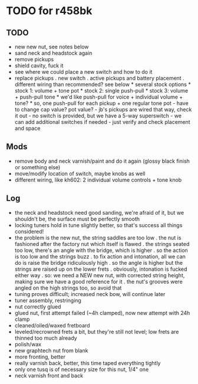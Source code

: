 # TODO for r458bk

## TODO
- new new nut, see notes below
- sand neck and headstock again
- remove pickups
- shield cavity, fuck it
- see where we could place a new switch and how to do it
- replace pickups
	. new switch
	. active pickups and battery placement
	. different wiring than recommended? see below
		* several stock options
		* stock 1: volume + tone pot
		* stock 2: single push-pull
		* stock 3: volume + push-pull tone
		* we'd like push-pull for voice + individual volume + tone?
		* so, one push-pull for each pickup + one regular tone pot
			- have to change cap value? pot value?
			- jb's pickups are wired that way, check it out
			- no switch is provided, but we have a 5-way superswitch
			- we can add additional switches if needed
			- just verify and check placement and space

## Mods
- remove body and neck varnish/paint and do it again
(glossy black finish or something else)
- move/modify location of switch, maybe knobs as well
- different wiring, like kh602: 2 individual volume controls + tone knob


## Log
- the neck and headstock need good sanding, we're afraid of it, but we shouldn't be,
the surface must be perfectly smooth
- locking tuners hold in tune slightly better, so that's success all things considered!
- the problem is the new nut, the string saddles are too low
	. the nut is fashioned after the factory nut which itself is flawed
	. the strings seated too low, there's an angle with the bridge, which is higher
	. so the action is too low and the strings buzz
	. to fix action and intonation, all we can do is raise the bridge ridiculously high
	. so the angle is higher but the strings are raised up on the lower frets
	. obviously, intonation is fucked either way
	. so: we need a NEW new nut, with corrected string height,
	making sure we have a good reference for it
	. the nut's grooves were angled on the high strings too,
	so avoid that
- tuning proves difficult; increased neck bow, will continue later
- tuner assembly, restringing
- nut correctly glued
- glued nut, first attempt failed (~4h clamped), now new attempt with 24h clamp
- cleaned/oiled/waxed fretboard
- leveled/recrowned frets a bit, but they're still not level;
low frets are thinned too much already
- polish/wax
- new graphtech nut from blank
- more fronting, better
- really varnish back, better, this time taped everything tightly
- only one tusq is of necessary size for this nut, 1/4" one
- neck varnish front and back
